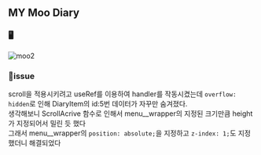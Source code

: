 ## MY Moo Diary

### 🖥️
![moo2](https://user-images.githubusercontent.com/97449025/170336631-cc5791eb-4244-4335-980d-53f6eace0291.png)


### 🔑issue  
scroll을 적용시키려고 useRef를 이용하여 handler를 작동시켰는데 ```overflow: hidden```로 인해 DiaryItem의 id:5번 데이터가 자꾸만 숨겨졌다.   
생각해보니 ScrollAcrive 함수로 인해서 menu__wrapper의 지정된 크기만큼 height가 지정되어서 밀린 듯 했다  
그래서 menu__wrapper의 ```position: absolute;```을 지정하고 ```z-index: 1;```도 지정했더니 해결되었다
